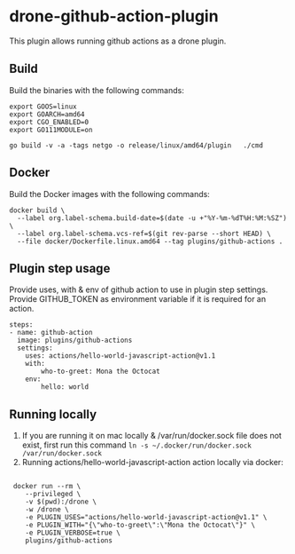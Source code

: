 # drone-github-action-plugin

This plugin allows running github actions as a drone plugin.

## Build

Build the binaries with the following commands:

```console
export GOOS=linux
export GOARCH=amd64
export CGO_ENABLED=0
export GO111MODULE=on

go build -v -a -tags netgo -o release/linux/amd64/plugin   ./cmd

```

## Docker

Build the Docker images with the following commands:

```console
docker build \
  --label org.label-schema.build-date=$(date -u +"%Y-%m-%dT%H:%M:%SZ") \
  --label org.label-schema.vcs-ref=$(git rev-parse --short HEAD) \
  --file docker/Dockerfile.linux.amd64 --tag plugins/github-actions .

```

## Plugin step usage

Provide uses, with & env of github action to use in plugin step settings. Provide GITHUB_TOKEN as environment variable if it is required for an action.

```console
steps:
- name: github-action
  image: plugins/github-actions
  settings:
    uses: actions/hello-world-javascript-action@v1.1
    with:
        who-to-greet: Mona the Octocat
    env:
        hello: world

```

## Running locally

1. If you are running it on mac locally & /var/run/docker.sock file does not exist, first run this command `ln -s ~/.docker/run/docker.sock /var/run/docker.sock`
2. Running actions/hello-world-javascript-action action locally via docker:

```console

 docker run --rm \
    --privileged \
    -v $(pwd):/drone \
    -w /drone \
    -e PLUGIN_USES="actions/hello-world-javascript-action@v1.1" \
    -e PLUGIN_WITH="{\"who-to-greet\":\"Mona the Octocat\"}" \
    -e PLUGIN_VERBOSE=true \
    plugins/github-actions

```
